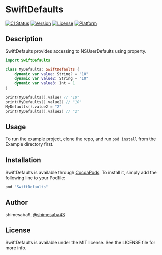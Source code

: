 # SwiftDefaults

[![CI Status](http://img.shields.io/travis/shimesaba9/SwiftDefaults.svg?style=flat)](https://travis-ci.org/shimesaba9/SwiftDefaults)
[![Version](https://img.shields.io/cocoapods/v/SwiftDefaults.svg?style=flat)](http://cocoapods.org/pods/SwiftDefaults)
[![License](https://img.shields.io/cocoapods/l/SwiftDefaults.svg?style=flat)](http://cocoapods.org/pods/SwiftDefaults)
[![Platform](https://img.shields.io/cocoapods/p/SwiftDefaults.svg?style=flat)](http://cocoapods.org/pods/SwiftDefaults)

## Description

SwiftDefaults provides accessing to NSUserDefaults using property.

```swift
import SwiftDefaults

class MyDefaults: SwiftDefaults {
    dynamic var value: String? = "10"
    dynamic var value2: String = "10"
    dynamic var value3: Int = 1
}

print(MyDefaults().value) // "10"
print(MyDefaults().value2) // "10"
MyDefaults().value2 = "2"
print(MyDefaults().value2) // "2"
```

## Usage

To run the example project, clone the repo, and run `pod install` from the Example directory first.

## Installation

SwiftDefaults is available through [CocoaPods](http://cocoapods.org). To install
it, simply add the following line to your Podfile:

```ruby
pod "SwiftDefaults"
```

## Author

shimesaba9, [@shimesaba43](https://twitter.com/shimesaba43)

## License

SwiftDefaults is available under the MIT license. See the LICENSE file for more info.
